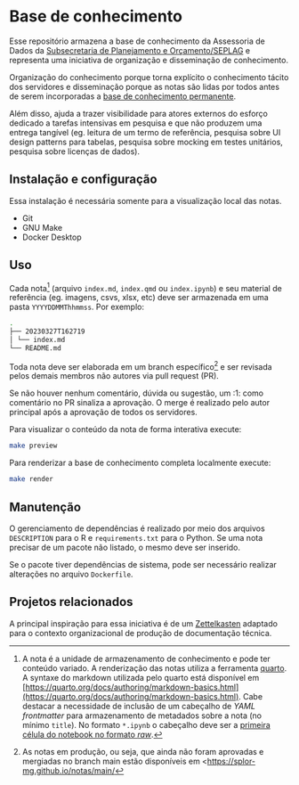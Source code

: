 # Base de conhecimento

Esse repositório armazena a base de conhecimento da Assessoria de Dados da [Subsecretaria de Planejamento e Orçamento/SEPLAG](https://www.mg.gov.br/planejamento/pagina/geral/quem-e-quem#subsecretaria-de-planejamento-e-orcamento) e representa uma iniciativa de organização e disseminação de conhecimento.

Organização do conhecimento porque torna explícito o conhecimento tácito dos servidores e disseminação porque as notas são lidas por todos antes de serem incorporadas a [base de conhecimento permanente](https://splor-mg.github.io/notas/main).

Além disso, ajuda a trazer visibilidade para atores externos do esforço dedicado a tarefas intensivas em pesquisa e que não produzem uma entrega tangível (eg. leitura de um termo de referência, pesquisa sobre UI design patterns para tabelas, pesquisa sobre mocking em testes unitários, pesquisa sobre licenças de dados).

## Instalação e configuração

Essa instalação é necessária somente para a visualização local das notas.

- Git
- GNU Make
- Docker Desktop

## Uso

Cada nota[^20230411T151431] (arquivo `index.md`, `index.qmd` ou `index.ipynb`) e seu material de referência (eg. imagens, csvs, xlsx, etc) deve ser armazenada em uma pasta `YYYYDDMMThhmmss`. Por exemplo:

[^20230411T151431]: A nota é a unidade de armazenamento de conhecimento e pode ter conteúdo variado. A renderização das notas utiliza a ferramenta [quarto](https://quarto.org/). A syntaxe do markdown utilizada pelo quarto está disponível em [https://quarto.org/docs/authoring/markdown-basics.html](https://quarto.org/docs/authoring/markdown-basics.html). Cabe destacar a necessidade de inclusão de um cabeçalho de _YAML frontmatter_ para armazenamento de metadados sobre a nota (no mínimo `title`). No formato `*.ipynb` o cabeçalho deve ser a [primeira célula do notebook no formato _raw_](https://quarto.org/docs/tools/jupyter-lab.html#yaml-front-matter).

```bash
.
├── 20230327T162719
│ └── index.md
└── README.md
```

Toda nota deve ser elaborada em um branch específico[^20230411T153215] e ser revisada pelos demais membros não autores via pull request (PR). 

[^20230411T153215]: As notas em produção, ou seja, que ainda não foram aprovadas e mergiadas no branch main estão disponíveis em <https://splor-mg.github.io/notas/main/<branch>

Se não houver nenhum comentário, dúvida ou sugestão, um :1: como comentário no PR sinaliza a aprovação. O merge é realizado pelo autor principal após a aprovação de todos os servidores. 

Para visualizar o conteúdo da nota de forma interativa execute:

```bash
make preview
```

Para renderizar a base de conhecimento completa localmente execute:

```bash
make render
```

## Manutenção

O gerenciamento de dependências é realizado por meio dos arquivos `DESCRIPTION` para o R e `requirements.txt` para o Python. 
Se uma nota precisar de um pacote não listado, o mesmo deve ser inserido.

Se o pacote tiver dependências de sistema, pode ser necessário realizar alterações no arquivo `Dockerfile`.

## Projetos relacionados

A principal inspiração para essa iniciativa é de um [Zettelkasten](https://zettelkasten.de/posts/overview/) adaptado para o contexto organizacional de produção de documentação técnica.
